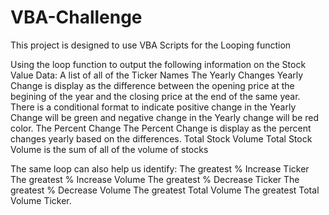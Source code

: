 # VBA-Challenge

This project is designed to use VBA Scripts for the Looping function

Using the loop function to output the following information on the Stock Value Data:
  A list of all of the Ticker Names
  The Yearly Changes
    Yearly Change is display as the difference between the opening price at the begining of the year and the closing price at the end of the same year.
    There is a conditional format to indicate positive change in the Yearly Change will be green and negative change in the Yearly change will be red color.
  The Percent Change
    The Percent Change is display as the percent changes yearly based on the differences.
  Total Stock Volume
    Total Stock Volume is the sum of all of the volume of stocks

The same loop can also help us identify:
  The greatest % Increase Ticker
  The greatest % Increase Volume
  The greatest % Decrease Ticker
  The greatest % Decrease Volume
  The greatest Total Volume
  The greatest Total Volume Ticker.
